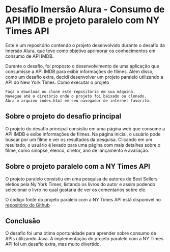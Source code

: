 # Desafio Imersão Alura - Consumo de API IMDB e projeto paralelo com NY Times API #

Este é um repositório contendo o projeto desenvolvido durante o desafio da Imersão Alura, que teve como objetivo aprimorar os conhecimentos em consumo de API IMDB.

Durante o desafio, foi proposto o desenvolvimento de uma aplicação que consumisse a API IMDB para exibir informações de filmes. Além disso, como um desafio extra, decidi desenvolver um projeto paralelo utilizando a API do New York Times.
Como executar o projeto

    Faça o download ou clone este repositório em sua máquina.
    Navegue até o diretório onde o projeto foi baixado ou clonado.
    Abra o arquivo index.html em seu navegador de internet favorito.

## Sobre o projeto do desafio principal ##

O projeto do desafio principal consistiu em uma página web que consome a API IMDB e exibe informações de filmes. Na página inicial, o usuário pode buscar por um filme e ver os resultados da pesquisa. Clicando em um resultado, o usuário é levado para uma página com mais detalhes sobre o filme, como sinopse, elenco, diretor, ano de lançamento e avaliação.

## Sobre o projeto paralelo com a NY Times API ##

O projeto paralelo consistiu em uma pesquisa de autores de Best Sellers eletios pela Ny York Times, listando os livros do autor e assim podendo selecionar o livro no qual gostaria de ver os comentarios sobre ele.

O código fonte do projeto paralelo com a NY Times API está disponível no [repositório do Github](https://github.com/JohnnyDeBoas/NYtimesApi "Ir para repositorio")
 
## Conclusão ## 

O desafio foi uma ótima oportunidade para aprender sobre consumo de APIs utilizando Java. A implementação do projeto paralelo com a NY Times API foi um desafio extra, mas muito divertido.